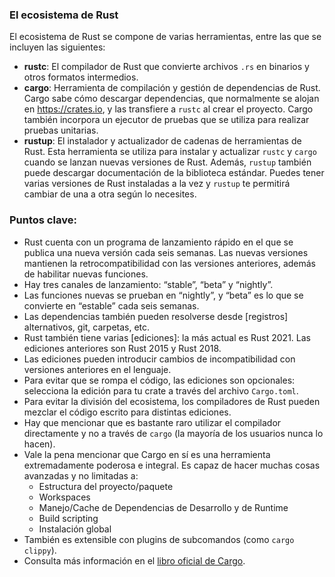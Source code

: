 ### El ecosistema de Rust

El ecosistema de Rust se compone de varias herramientas, entre las que se incluyen las siguientes:

* **rustc**: El compilador de Rust que convierte archivos `.rs` en binarios y otros formatos intermedios.
* **cargo**: Herramienta de compilación y gestión de dependencias de Rust. Cargo sabe cómo descargar dependencias, que normalmente se alojan en <https://crates.io>, y las transfiere a `rustc` al crear el proyecto. Cargo también incorpora un ejecutor de pruebas que se utiliza para realizar pruebas unitarias.
* **rustup**: El instalador y actualizador de cadenas de herramientas de Rust. Esta herramienta se utiliza para instalar y actualizar `rustc` y `cargo` cuando se lanzan nuevas versiones de Rust. Además, `rustup` también puede descargar documentación de la biblioteca estándar. Puedes tener varias versiones de Rust instaladas a la vez y `rustup` te permitirá cambiar de una a otra según lo necesites.

### Puntos clave:

* Rust cuenta con un programa de lanzamiento rápido en el que se publica una nueva versión cada seis semanas. Las nuevas versiones mantienen la retrocompatibilidad con las versiones anteriores, además de habilitar nuevas funciones.
* Hay tres canales de lanzamiento: “stable”, “beta” y “nightly”.
* Las funciones nuevas se prueban en “nightly”, y “beta” es lo que se convierte en “estable” cada seis semanas.
* Las dependencias también pueden resolverse desde [registros] alternativos, git, carpetas, etc.
* Rust también tiene varias [ediciones]: la más actual es Rust 2021. Las ediciones anteriores son Rust 2015 y Rust 2018.
* Las ediciones pueden introducir cambios de incompatibilidad con versiones anteriores en el lenguaje.
* Para evitar que se rompa el código, las ediciones son opcionales: selecciona la edición para tu crate a través del archivo `Cargo.toml`.
* Para evitar la división del ecosistema, los compiladores de Rust pueden mezclar el código escrito para distintas ediciones.
* Hay que mencionar que es bastante raro utilizar el compilador directamente y no a través de `cargo` (la mayoría de los usuarios nunca lo hacen).
* Vale la pena mencionar que Cargo en sí es una herramienta extremadamente poderosa e integral. Es capaz de hacer muchas cosas avanzadas y no limitadas a:
    * Estructura del proyecto/paquete
    * Workspaces
    * Manejo/Cache de Dependencias de Desarrollo y de Runtime
    * Build scripting
    * Instalación global
* También es extensible con plugins de subcomandos (como `cargo clippy`).
* Consulta más información en el [libro oficial de Cargo](https://doc.rust-lang.org/cargo/).
